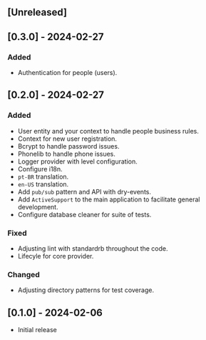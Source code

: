 ## [Unreleased]

## [0.3.0] - 2024-02-27

### Added

- Authentication for people (users).

## [0.2.0] - 2024-02-27

### Added

- User entity and your context to handle people business rules.
- Context for new user registration.
- Bcrypt to handle password issues.
- Phonelib to handle phone issues.
- Logger provider with level configuration.
- Configure i18n.
- `pt-BR` translation.
- `en-US` translation.
- Add `pub/sub` pattern and API with dry-events.
- Add `ActiveSupport` to the main application to facilitate general development.
- Configure database cleaner for suite of tests.

### Fixed

- Adjusting lint with standardrb throughout the code.
- Lifecyle for core provider.

### Changed

- Adjusting directory patterns for test coverage.

## [0.1.0] - 2024-02-06

- Initial release
